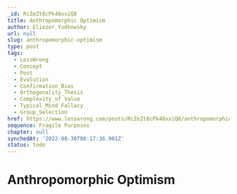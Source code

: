 ```yaml
---
_id: RcZeZt8cPk48xxiQ8
title: Anthropomorphic Optimism
author: Eliezer_Yudkowsky
url: null
slug: anthropomorphic-optimism
type: post
tags:
  - LessWrong
  - Concept
  - Post
  - Evolution
  - Confirmation_Bias
  - Orthogonality_Thesis
  - Complexity_of Value
  - Typical_Mind Fallacy
  - Group_Selection
href: https://www.lesswrong.com/posts/RcZeZt8cPk48xxiQ8/anthropomorphic-optimism
sequence: Fragile Purposes
chapter: null
synchedAt: '2022-08-30T08:17:36.901Z'
status: todo
---
```


# Anthropomorphic Optimism
